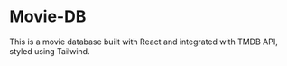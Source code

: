 # Movie-DB
This is a movie database built with React and integrated with TMDB API, styled using Tailwind. 
